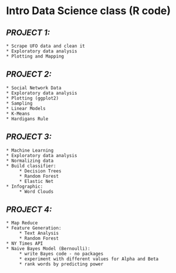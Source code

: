# **Intro Data Science class (R code)**

## *PROJECT 1:*

    * Scrape UFO data and clean it
    * Exploratory data analysis
    * Plotting and Mapping

## *PROJECT 2:*

    * Social Network Data
    * Exploratory data analysis
    * Plotting (ggplot2)
    * Sampling
    * Linear Models
    * K-Means
    * Hardigans Rule

## *PROJECT 3:*

    * Machine Learning
    * Exploratory data analysis
    * Normalizing data
    * Build classifier:
         * Decision Trees
         * Random Forest
         * Elastic Net
    * Infographic:
         * Word Clouds

## *PROJECT 4:*

    * Map Reduce
    * Feature Generation:
         * Text Analysis
         * Random Forest
    * NY Times API
    * Naive Bayes Model (Bernoulli):
         * write Bayes code - no packages
         * experiment with different values for Alpha and Beta
         * rank words by predicting power


